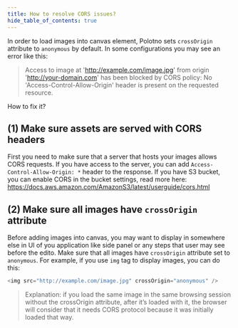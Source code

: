 ```yaml
---
title: How to resolve CORS issues?
hide_table_of_contents: true
---
```


In order to load images into canvas element, Polotno sets `crossOrigin` attribute to `anonymous` by default. In some configurations you may see an error like this:

> Access to image at 'http://example.com/image.jpg' from origin 'http://your-domain.com' has been blocked by CORS policy: No 'Access-Control-Allow-Origin' header is present on the requested resource.

How to fix it?

## (1) Make sure assets are served with CORS headers

First you need to make sure that a server that hosts your images allows CORS requests. If you have access to the server, you can add `Access-Control-Allow-Origin: *` header to the response. If you have S3 bucket, you can enable CORS in the bucket settings, read more here: https://docs.aws.amazon.com/AmazonS3/latest/userguide/cors.html

## (2) Make sure all images have `crossOrigin` attribute

Before adding images into canvas, you may want to display in somewhere else in UI of you application like side panel or any steps that user may see before the edito. Make sure that all images have `crossOrigin` attribute set to `anonymous`. For example, if you use `img` tag to display images, you can do this:

```js
<img src="http://example.com/image.jpg" crossOrigin="anonymous" />
```

> Explanation: if you load the same image in the same browsing session without the crossOrigin attribute, after it’s loaded with it, the browser will consider that it needs CORS protocol because it was initially loaded that way.

